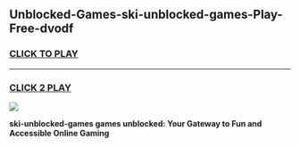 
## Unblocked-Games-ski-unblocked-games-Play-Free-dvodf
<h3>
<a href="https://premium76.site?title=ski-unblocked-games&ref=18A">CLICK TO PLAY</a></h3>
<hr>

<h3>
<a href="https://premium76.site?title=ski-unblocked-games&ref=18A">CLICK 2 PLAY</a>
  
</h3>

<a href="https://premium76.site?title=ski-unblocked-games&ref=18A"><img src="https://clearcache.store/games.png"></a>


**ski-unblocked-games games unblocked: Your Gateway to Fun and Accessible Online Gaming**

